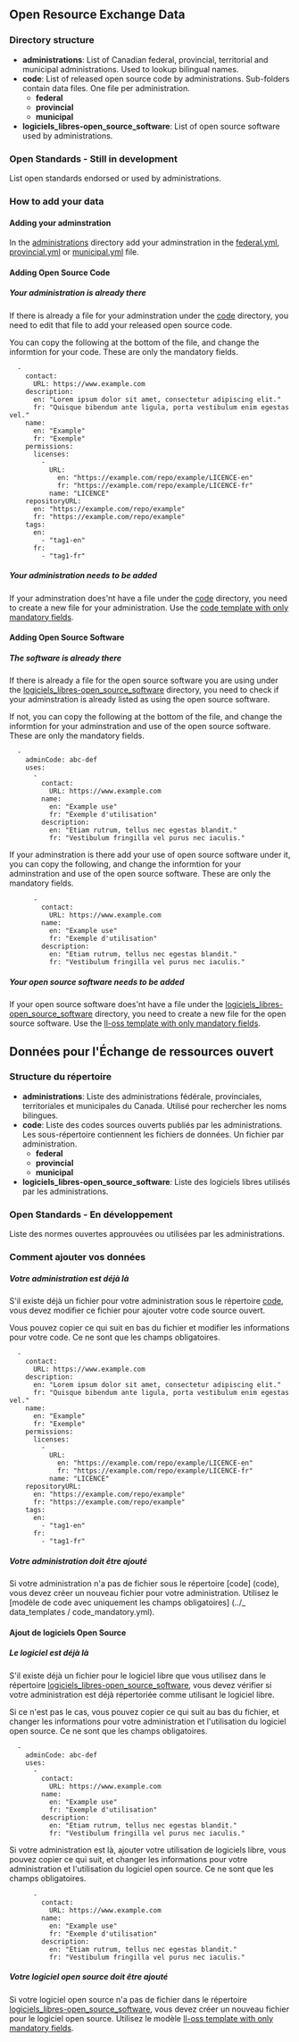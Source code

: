 ## Open Resource Exchange Data

### Directory structure

- **administrations**: List of Canadian federal, provincial, territorial and municipal administrations. Used to lookup bilingual names.
- **code**: List of released open source code by administrations. Sub-folders contain data files. One file per administration.
  - **federal**
  - **provincial**
  - **municipal**
- **logiciels_libres-open_source_software**: List of open source software used by administrations.

### Open Standards - Still in development

List open standards endorsed or used by administrations.

### How to add your data

#### Adding your adminstration

In the [administrations](administrations) directory add your adminstration in the [federal.yml](administrations/federal.yml), [provincial.yml](administrations/provincial.yml) or [municipal.yml](administrations/municipal.yml) file.

#### Adding Open Source Code

##### Your administration is already there
If there is already a file for your adminstration under the [code](code) directory, you need to edit that file to add your released open source code.

You can copy the following at the bottom of the file, and change the informtion for your code.  These are only the mandatory fields.
```
  - 
    contact: 
      URL: https://www.example.com
    description: 
      en: "Lorem ipsum dolor sit amet, consectetur adipiscing elit."
      fr: "Quisque bibendum ante ligula, porta vestibulum enim egestas vel."
    name: 
      en: "Example"
      fr: "Exemple"
    permissions: 
      licenses: 
        - 
          URL: 
            en: "https://example.com/repo/example/LICENCE-en"
            fr: "https://example.com/repo/example/LICENCE-fr"
          name: "LICENCE"
    repositoryURL: 
      en: "https://example.com/repo/example"
      fr: "https://example.com/repo/example"
    tags: 
      en:
        - "tag1-en"
      fr: 
        - "tag1-fr"
```

##### Your administration needs to be added
If your adminstration does'nt have a file under the [code](code) directory, you need to create a new file for your administration.  Use the [code template with only mandatory fields](../_data_templates/code_mandatory.yml).

#### Adding Open Source Software

##### The software is already there

If there is already a file for the open source software you are using under the [logiciels_libres-open_source_software](logiciels_libres-open_source_software) directory, you need to check if your adminstration is already listed as using the open source software.

If not, you can copy the following at the bottom of the file, and change the informtion for your adminstration and use of the open source software.  These are only the mandatory fields.
```
  - 
    adminCode: abc-def
    uses: 
      - 
        contact: 
          URL: https://www.example.com
        name: 
          en: "Example use"
          fr: "Exemple d'utilisation"
        description: 
          en: "Etiam rutrum, tellus nec egestas blandit."
          fr: "Vestibulum fringilla vel purus nec iaculis."
```

If your adminstration is there add your use of open source software under it, you can copy the following, and change the informtion for your adminstration and use of the open source software.  These are only the mandatory fields.
```
      - 
        contact: 
          URL: https://www.example.com
        name: 
          en: "Example use"
          fr: "Exemple d'utilisation"
        description: 
          en: "Etiam rutrum, tellus nec egestas blandit."
          fr: "Vestibulum fringilla vel purus nec iaculis."
```

##### Your open source software needs to be added
If your open source software does'nt have a file under the [logiciels_libres-open_source_software](logiciels_libres-open_source_software) directory, you need to create a new file for the open source software.  Use the [ll-oss template with only mandatory fields](../_data_templates/ll-oss_mandatory.yml).

## Données pour l'Échange de ressources ouvert

### Structure du répertoire

- **administrations**: Liste des administrations fédérale, provinciales, territoriales et municipales du Canada. Utilisé pour rechercher les noms bilingues.
- **code**: Liste des codes sources ouverts publiés par les administrations. Les sous-répertoire contiennent les fichiers de données. Un fichier par administration.
   - **federal**
   - **provincial**
   - **municipal**
- **logiciels_libres-open_source_software**: Liste des logiciels libres utilisés par les administrations.

### Open Standards - En développement

Liste des normes ouvertes approuvées ou utilisées par les administrations.

### Comment ajouter vos données

##### Votre administration est déjà là
S'il existe déjà un fichier pour votre administration sous le répertoire [code](code), vous devez modifier ce fichier pour ajouter votre code source ouvert.

Vous pouvez copier ce qui suit en bas du fichier et modifier les informations pour votre code. Ce ne sont que les champs obligatoires.
```
  - 
    contact: 
      URL: https://www.example.com
    description: 
      en: "Lorem ipsum dolor sit amet, consectetur adipiscing elit."
      fr: "Quisque bibendum ante ligula, porta vestibulum enim egestas vel."
    name: 
      en: "Example"
      fr: "Exemple"
    permissions: 
      licenses: 
        - 
          URL: 
            en: "https://example.com/repo/example/LICENCE-en"
            fr: "https://example.com/repo/example/LICENCE-fr"
          name: "LICENCE"
    repositoryURL: 
      en: "https://example.com/repo/example"
      fr: "https://example.com/repo/example"
    tags: 
      en:
        - "tag1-en"
      fr: 
        - "tag1-fr"
```

##### Votre administration doit être ajouté
Si votre administration n'a pas de fichier sous le répertoire [code] (code), vous devez créer un nouveau fichier pour votre administration. Utilisez le [modèle de code avec uniquement les champs obligatoires] (../_ data_templates / code_mandatory.yml).

#### Ajout de logiciels Open Source

##### Le logiciel est déjà là

S'il existe déjà un fichier pour le logiciel libre que vous utilisez dans le répertoire [logiciels_libres-open_source_software](logiciels_libres-open_source_software), vous devez vérifier si votre administration est déjà répertoriée comme utilisant le logiciel libre.

Si ce n'est pas le cas, vous pouvez copier ce qui suit au bas du fichier, et changer les informations pour votre administration et l'utilisation du logiciel open source. Ce ne sont que les champs obligatoires.
```
  - 
    adminCode: abc-def
    uses: 
      - 
        contact: 
          URL: https://www.example.com
        name: 
          en: "Example use"
          fr: "Exemple d'utilisation"
        description: 
          en: "Etiam rutrum, tellus nec egestas blandit."
          fr: "Vestibulum fringilla vel purus nec iaculis."
```

Si votre administration est là, ajouter votre utilisation de logiciels libre, vous pouvez copier ce qui suit, et changer les informations pour votre administration et l'utilisation du logiciel open source. Ce ne sont que les champs obligatoires.
```
      - 
        contact: 
          URL: https://www.example.com
        name: 
          en: "Example use"
          fr: "Exemple d'utilisation"
        description: 
          en: "Etiam rutrum, tellus nec egestas blandit."
          fr: "Vestibulum fringilla vel purus nec iaculis."
```

##### Votre logiciel open source doit être ajouté
Si votre logiciel open source n'a pas de fichier dans le répertoire [logiciels_libres-open_source_software](logiciels_libres-open_source_software), vous devez créer un nouveau fichier pour le logiciel open source. Utilisez le modèle [ll-oss template with only mandatory fields](../_data_templates/ll-oss_mandatory.yml).
